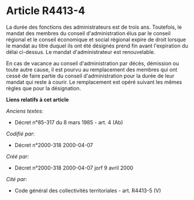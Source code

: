 # Article R4413-4

La durée des fonctions des administrateurs est de trois ans. Toutefois, le mandat des membres du conseil d'administration
élus par le conseil régional et le conseil économique et social régional expire de droit lorsque le mandat au titre duquel
ils ont été désignés prend fin avant l'expiration du délai ci-dessus. Le mandat d'administrateur est renouvelable.

En cas de vacance au conseil d'administration par décès, démission ou toute autre cause, il est pourvu au remplacement des
membres qui ont cessé de faire partie du conseil d'administration pour la durée de leur mandat qui reste à courir. Le
remplacement est opéré suivant les mêmes règles que pour la désignation.

**Liens relatifs à cet article**

_Anciens textes_:

  - Décret n°85-317 du 8 mars 1985 - art. 4 (Ab)

_Codifié par_:

  - Décret n°2000-318 2000-04-07

_Créé par_:

  - Décret n°2000-318 2000-04-07 jorf 9 avril 2000

_Cité par_:

  - Code général des collectivités territoriales - art. R4413-5 (V)

